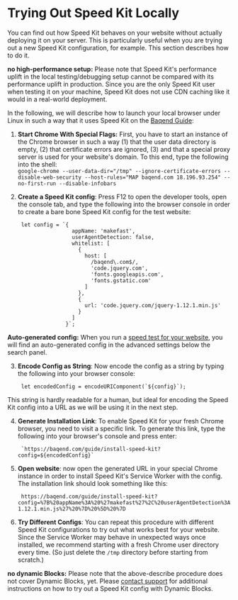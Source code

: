 # Trying Out Speed Kit Locally

You can find out how Speed Kit behaves on your website without actually deploying it on your server. This is particularly useful when you are trying out a new Speed Kit configuration, for example. This section describes how to do it. 


<div class="warning"><strong>no high-performance setup:</strong> 
Please note that Speed Kit's performance uplift in the local testing/debugging setup cannot be compared with its performance uplift in production. Since you are the only Speed Kit user when testing it on your machine, Speed Kit does not use CDN caching like it would in a real-world deployment.
</div>

In the following, we will describe how to launch your local browser under Linux in such a way that it uses Speed Kit on the [Baqend Guide](https://www.baqend.com/guide/):

1. **Start Chrome With Special Flags:** First, you have to start an instance of the Chrome browser in such a way (1) that the user data directory is empty, (2) that certificate errors are ignored, (3) and that a special proxy server is used for your website's domain. To this end, type the following into the shell:  
`google-chrome --user-data-dir="/tmp" --ignore-certificate-errors --disable-web-security --host-rules="MAP baqend.com 18.196.93.254" --no-first-run --disable-infobars`

2. **Create a Speed Kit config**: Press F12 to open the developer tools, open the console tab, and type the following into the browser console in order to create a bare bone Speed Kit config for the test website:  

        let config = `{
                        appName: 'makefast',
                        userAgentDetection: false,
                        whitelist: [
                          {
                            host: [
                              /baqend\.com$/,
                              'code.jquery.com',
                              'fonts.googleapis.com',
                              'fonts.gstatic.com'
                            ]
                          },
                          {
                            url: 'code.jquery.com/jquery-1.12.1.min.js'
                          }
                        ]
                      }`;
<div class="tip"><strong>Auto-generated config:</strong> When you run a <a href="https://test.speed-kit.com/" target="_blank">speed test for your website</a>, you will find an auto-generated config in the advanced settings below the search panel.</div>

3. **Encode Config as String**: Now encode the config as a string by typing the following into your browser console:

        let encodedConfig = encodeURIComponent(`${config}`);
This string is hardly readable for a human, but ideal for encoding the Speed Kit config into a URL as we will be using it in the next step.  

4. **Generate Installation Link**: 
To enable Speed Kit for your fresh Chrome browser, you need to visit a specific link. To generate this link, type the following into your browser's console and press enter:  

        `https://baqend.com/guide/install-speed-kit?config=${encodedConfig}`

5. **Open website**: now open the generated URL in your special Chrome instance in order to install Speed Kit's Service Worker with the config. The installation link should look something like this:  

        https://baqend.com/guide/install-speed-kit?config=%7B%20appName%3A%20%27makefast%27%2C%20userAgentDetection%3A%20false%2C%20whitelist%3A%20%5B%20%7B%20host%3A%20%5B%20%2Fbaqend.com%24%2F%2C%20%27code.jquery.com%27%2C%20%27fonts.googleapis.com%27%2C%20%27fonts.gstatic.com%27%20%5D%20%7D%2C%20%7B%20url%3A%20%27code.jquery.com%2Fjquery-1.12.1.min.js%27%20%7D%20%5D%20%7D

6. **Try Different Configs**: You can repeat this procedure with different Speed Kit configurations to try out what works best for your website. Since the Service Worker may behave in unexpected ways once installed, we recommend starting with a fresh Chrome user directory every time. (So just delete the `/tmp` directory before starting from scratch.)

<div class="warning"><strong>no dynamic Blocks:</strong> Please note that the above-describe procedure does not cover Dynamic Blocks, yet. Please <a href="mailto:support@baqend.com">contact support</a> for additional instructions on how to try out a Speed Kit config with Dynamic Blocks.</div>